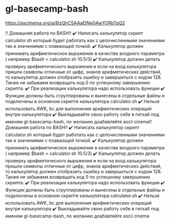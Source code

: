 # gl-basecamp-bash

https://asciinema.org/a/8lzQhCSAAaEINeGAwYORbTpQ2

‼️ Домашняя работа по BASH‼️
 ✔️ Написать калькулятор скрипт calculator.sh который будет работать как с целочисленными значениями так и значениями с плавающей точкой.
 ✔️ Калькулятор должен принимать арифметическое выражение в качестве входного параметра ( например $bash > calculator.sh 10.5/3)
 ✔️ Калькулятор должен делать проверку арифметического выражения и если на вход калькулятора пришли символы отличные от цифр, знаков арифметических действий, то калькулятор должен отобразить ошибку и завершиться с кодом 128. Также не забываем возвращать код 0 по успешному завершению скрипта.
 ✔️ При реализации калькулятора надо использовать функции
 ✔️ Функции должны быть сгруппированы и вынесены в отдельные файлы и подключены в основном скрипте калькулятора  calculator.sh
 ✔️ Нельзя использовать AWK, bc для выполнения арифметических операций внутри калькулятора
 ✔️ Выкладывайте свою работу себе в гитхаб под именем gl-basecamp-bash, по желанию доабавляйте ascii cinema‼️ Домашняя работа по BASH‼️
 ✔️ Написать калькулятор скрипт calculator.sh который будет работать как с целочисленными значениями так и значениями с плавающей точкой.
 ✔️ Калькулятор должен принимать арифметическое выражение в качестве входного параметра ( например $bash > calculator.sh 10.5/3)
 ✔️ Калькулятор должен делать проверку арифметического выражения и если на вход калькулятора пришли символы отличные от цифр, знаков арифметических действий, то калькулятор должен отобразить ошибку и завершиться с кодом 128. Также не забываем возвращать код 0 по успешному завершению скрипта.
 ✔️ При реализации калькулятора надо использовать функции
 ✔️ Функции должны быть сгруппированы и вынесены в отдельные файлы и подключены в основном скрипте калькулятора  calculator.sh
 ✔️ Нельзя использовать AWK, bc для выполнения арифметических операций внутри калькулятора
 ✔️ Выкладывайте свою работу себе в гитхаб под именем gl-basecamp-bash, по желанию доабавляйте ascii cinema

